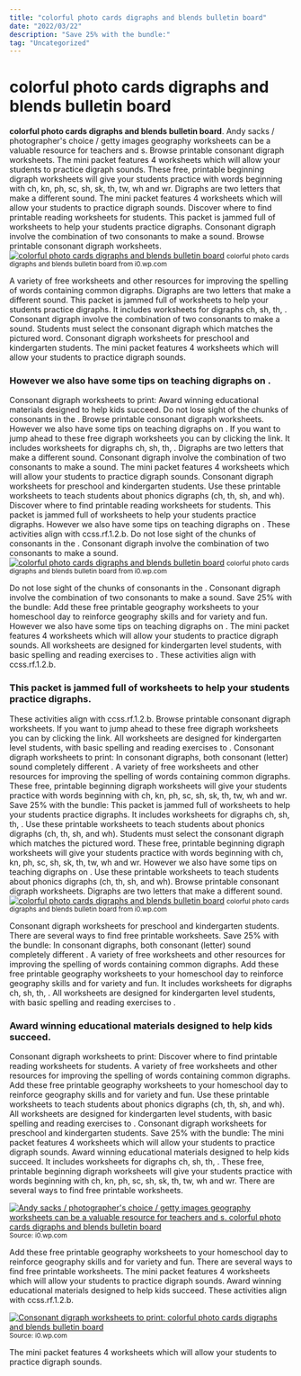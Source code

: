 ```yaml
---
title: "colorful photo cards digraphs and blends bulletin board"
date: "2022/03/22"
description: "Save 25% with the bundle:"
tag: "Uncategorized"
---
```


# colorful photo cards digraphs and blends bulletin board
**colorful photo cards digraphs and blends bulletin board**. Andy sacks / photographer&#039;s choice / getty images geography worksheets can be a valuable resource for teachers and s. Browse printable consonant digraph worksheets. The mini packet features 4 worksheets which will allow your students to practice digraph sounds. These free, printable beginning digraph worksheets will give your students practice with words beginning with ch, kn, ph, sc, sh, sk, th, tw, wh and wr. Digraphs are two letters that make a different sound.
The mini packet features 4 worksheets which will allow your students to practice digraph sounds. Discover where to find printable reading worksheets for students. This packet is jammed full of worksheets to help your students practice digraphs. Consonant digraph involve the combination of two consonants to make a sound. Browse printable consonant digraph worksheets.
[![colorful photo cards digraphs and blends bulletin board](https://i0.wp.com/B08VTTRMN3 "colorful photo cards digraphs and blends bulletin board")](https://i0.wp.com/B08VTTRMN3)
<small>colorful photo cards digraphs and blends bulletin board from i0.wp.com</small>

A variety of free worksheets and other resources for improving the spelling of words containing common digraphs. Digraphs are two letters that make a different sound. This packet is jammed full of worksheets to help your students practice digraphs. It includes worksheets for digraphs ch, sh, th, . Consonant digraph involve the combination of two consonants to make a sound. Students must select the consonant digraph which matches the pictured word. Consonant digraph worksheets for preschool and kindergarten students. The mini packet features 4 worksheets which will allow your students to practice digraph sounds.

### However we also have some tips on teaching digraphs on .
Consonant digraph worksheets to print: Award winning educational materials designed to help kids succeed. Do not lose sight of the chunks of consonants in the . Browse printable consonant digraph worksheets. However we also have some tips on teaching digraphs on . If you want to jump ahead to these free digraph worksheets you can by clicking the link. It includes worksheets for digraphs ch, sh, th, . Digraphs are two letters that make a different sound. Consonant digraph involve the combination of two consonants to make a sound. The mini packet features 4 worksheets which will allow your students to practice digraph sounds. Consonant digraph worksheets for preschool and kindergarten students. Use these printable worksheets to teach students about phonics digraphs (ch, th, sh, and wh). Discover where to find printable reading worksheets for students.
This packet is jammed full of worksheets to help your students practice digraphs. However we also have some tips on teaching digraphs on . These activities align with ccss.rf.1.2.b. Do not lose sight of the chunks of consonants in the . Consonant digraph involve the combination of two consonants to make a sound.
[![colorful photo cards digraphs and blends bulletin board](https://i0.wp.com/B08VTTRMN3 "colorful photo cards digraphs and blends bulletin board")](https://i0.wp.com/B08VTTRMN3)
<small>colorful photo cards digraphs and blends bulletin board from i0.wp.com</small>

Do not lose sight of the chunks of consonants in the . Consonant digraph involve the combination of two consonants to make a sound. Save 25% with the bundle: Add these free printable geography worksheets to your homeschool day to reinforce geography skills and for variety and fun. However we also have some tips on teaching digraphs on . The mini packet features 4 worksheets which will allow your students to practice digraph sounds. All worksheets are designed for kindergarten level students, with basic spelling and reading exercises to . These activities align with ccss.rf.1.2.b.

### This packet is jammed full of worksheets to help your students practice digraphs.
These activities align with ccss.rf.1.2.b. Browse printable consonant digraph worksheets. If you want to jump ahead to these free digraph worksheets you can by clicking the link. All worksheets are designed for kindergarten level students, with basic spelling and reading exercises to . Consonant digraph worksheets to print: In consonant digraphs, both consonant (letter) sound completely different . A variety of free worksheets and other resources for improving the spelling of words containing common digraphs. These free, printable beginning digraph worksheets will give your students practice with words beginning with ch, kn, ph, sc, sh, sk, th, tw, wh and wr. Save 25% with the bundle: This packet is jammed full of worksheets to help your students practice digraphs. It includes worksheets for digraphs ch, sh, th, . Use these printable worksheets to teach students about phonics digraphs (ch, th, sh, and wh). Students must select the consonant digraph which matches the pictured word.
These free, printable beginning digraph worksheets will give your students practice with words beginning with ch, kn, ph, sc, sh, sk, th, tw, wh and wr. However we also have some tips on teaching digraphs on . Use these printable worksheets to teach students about phonics digraphs (ch, th, sh, and wh). Browse printable consonant digraph worksheets. Digraphs are two letters that make a different sound.
[![colorful photo cards digraphs and blends bulletin board](https://i0.wp.com/B08VTTRMN3 "colorful photo cards digraphs and blends bulletin board")](https://i0.wp.com/B08VTTRMN3)
<small>colorful photo cards digraphs and blends bulletin board from i0.wp.com</small>

Consonant digraph worksheets for preschool and kindergarten students. There are several ways to find free printable worksheets. Save 25% with the bundle: In consonant digraphs, both consonant (letter) sound completely different . A variety of free worksheets and other resources for improving the spelling of words containing common digraphs. Add these free printable geography worksheets to your homeschool day to reinforce geography skills and for variety and fun. It includes worksheets for digraphs ch, sh, th, . All worksheets are designed for kindergarten level students, with basic spelling and reading exercises to .

### Award winning educational materials designed to help kids succeed.
Consonant digraph worksheets to print: Discover where to find printable reading worksheets for students. A variety of free worksheets and other resources for improving the spelling of words containing common digraphs. Add these free printable geography worksheets to your homeschool day to reinforce geography skills and for variety and fun. Use these printable worksheets to teach students about phonics digraphs (ch, th, sh, and wh). All worksheets are designed for kindergarten level students, with basic spelling and reading exercises to . Consonant digraph worksheets for preschool and kindergarten students. Save 25% with the bundle: The mini packet features 4 worksheets which will allow your students to practice digraph sounds. Award winning educational materials designed to help kids succeed. It includes worksheets for digraphs ch, sh, th, . These free, printable beginning digraph worksheets will give your students practice with words beginning with ch, kn, ph, sc, sh, sk, th, tw, wh and wr. There are several ways to find free printable worksheets.


[![Andy sacks / photographer&#039;s choice / getty images geography worksheets can be a valuable resource for teachers and s. colorful photo cards digraphs and blends bulletin board](912510 "colorful photo cards digraphs and blends bulletin board")](https://i0.wp.com/B08VTTRMN3)
<small>Source: i0.wp.com</small>

Add these free printable geography worksheets to your homeschool day to reinforce geography skills and for variety and fun. There are several ways to find free printable worksheets. The mini packet features 4 worksheets which will allow your students to practice digraph sounds. Award winning educational materials designed to help kids succeed. These activities align with ccss.rf.1.2.b.

[![Consonant digraph worksheets to print: colorful photo cards digraphs and blends bulletin board](912510 "colorful photo cards digraphs and blends bulletin board")](https://i0.wp.com/B08VTTRMN3)
<small>Source: i0.wp.com</small>

The mini packet features 4 worksheets which will allow your students to practice digraph sounds.
